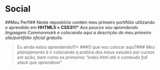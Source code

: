 # Social
##Meu Perfl##
Neste repositório contém meu primeiro portifólio utilizando o aprendido em **HHTML5** e **CSS3!!!***
*Aos poucos vou aprendendo lingaagem Commonmark e colocando aqui a descrição do meu primeiro site/portifólio oficial gratuito.*
> Eu ainda estou aprendendo!!!<
###O que vou colocar aqui?###
*Meu planejamento é ir colocando a prática dos meus estudos por cursos em ação, bem como os primeiros "index.html até o conteudo full stack que aprenderei"*
